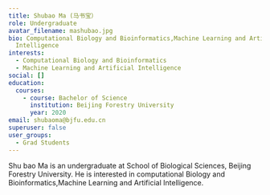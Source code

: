 ```yaml
---
title: Shubao Ma (马书宝）
role: Undergraduate
avatar_filename: mashubao.jpg
bio: Computational Biology and Bioinformatics,Machine Learning and Artificial
  Intelligence
interests:
  - Computational Biology and Bioinformatics
  - Machine Learning and Artificial Intelligence
social: []
education:
  courses:
    - course: Bachelor of Science
      institution: Beijing Forestry University
      year: 2020
email: shubaoma@bjfu.edu.cn
superuser: false
user_groups:
  - Grad Students
---
```

Shu bao Ma is an undergraduate at School of Biological Sciences, Beijing Forestry University. He is interested in computational Biology and Bioinformatics,Machine Learning and Artificial Intelligence.